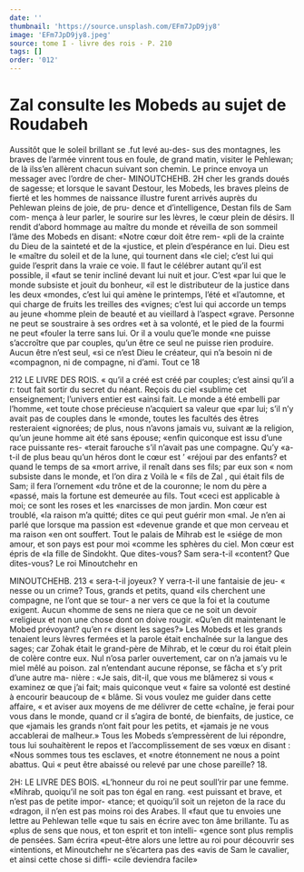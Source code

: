 ```yaml
---
date: ''
thumbnail: 'https://source.unsplash.com/EFm7JpD9jy8'
image: 'EFm7JpD9jy8.jpeg'
source: tome I - livre des rois - P. 210
tags: []
order: '012'
---
```


# Zal consulte les Mobeds au sujet de Roudabeh

Aussitôt que le soleil brillant se .fut levé au-des- sus des montagnes, les braves de l’armée vinrent
tous en foule, de grand matin, visiter le Pehlewan; de là ilss’en allèrent chacun suivant son chemin.
Le prince envoya un messager avec l’ordre de cher-
MINOUTCHEHB. 2H cher les grands doués de sagesse; et lorsque le
savant Destour, les Mobeds, les braves pleins de fierté et les hommes de naissance illustre furent arrivés auprès du Pehlewan pleins de joie, de pru- dence et d’intelligence, Destan fils de Sam com- mença à leur parler, le sourire sur les lèvres, le cœur plein de désirs. Il rendit d’abord hommage au
maître du monde et réveilla de son sommeil l’âme
des Mobeds en disant: «Notre cœur doit être rem-
«pli de la crainte du Dieu de la sainteté et de la
«justice, et plein d’espérance en lui. Dieu est le
«maître du soleil et de la lune, qui tournent dans
«le ciel; c’est lui qui guide l’esprit dans la vraie
ce voie. Il faut le célébrer autant qu’il est possible, il
«faut se tenir incliné devant lui nuit et jour. C’est
«par lui que le monde subsiste et jouit du bonheur,
«il est le distributeur de la justice dans les deux «mondes, c’est lui qui amène le printemps, l’été et
«l’automne, et qui charge de fruits les treilles des «vignes; c’est lui qui accorde un temps au jeune «homme plein de beauté et au vieillard à l’aspect «grave. Personne ne peut se soustraire à ses ordres «et à sa volonté, et le pied de la fourmi ne peut «fouler la terre sans lui. Or il a voulu que’le monde «ne puisse s’accroître que par couples, qu’un être
ce seul ne puisse rien produire. Aucun être n’est seul, «si ce n’est Dieu le créateur, qui n’a besoin ni de «compagnon, ni de compagne, ni d’ami. Tout ce
18

212 LE LIVRE DES ROIS. « qu’il a créé est créé par couples; c’est ainsi qu’il a
r: tout fait sortir du secret du néant. Reçois du ciel «sublime cet enseignement; l’univers entier est «ainsi fait. Le monde a été embelli par l’homme,
«et toute chose précieuse n’acquiert sa valeur que «par lui; s’il n’y avait pas de couples dans le «monde, toutes les facultés des êtres resteraient «ignorées; de plus, nous n’avons jamais vu, suivant
æ la religion, qu’un jeune homme ait été sans épouse; «enfin quiconque est issu d’une race puissante res- «terait farouche s’il n’avait pas une compagne. Qu’y
«a-t-il de plus beau qu’un héros dont le cœur est ’ «réjoui par des enfants? et quand le temps de sa «mort arrive, il renaît dans ses fils; par eux son « nom subsiste dans le monde, et l’on dira z Voilà le
« fils de Zal , qui était fils de Sam; il fera l’ornement
«du trône et de la couronne; le nom du père a «passé, mais la fortune est demeurée au fils. Tout «ceci est applicable à moi; ce sont les roses et les «narcisses de mon jardin. Mon cœur est troublé, «la raison m’a quitté; dites ce qui peut guérir mon
«mal. Je n’en ai parlé que lorsque ma passion est «devenue grande et que mon cerveau et ma raison «en ont souffert. Tout le palais de Mihrab est le «siége de mon amour, et son pays est pour moi «comme les sphères du ciel. Mon cœur est épris de
«la fille de Sindokht. Que dites-vous? Sam sera-t-il «content? Que dites-vous? Le roi Minoutchehr en

MINOUTCHEHB. 213 « sera-t-il joyeux? Y verra-t-il une fantaisie de jeu-
« nesse ou un crime? Tous, grands et petits, quand
«ils cherchent une compagne, ne l’ont que se tour-
a ner vers ce que la foi et la coutume exigent. Aucun
«homme de sens ne niera que ce ne soit un devoir
«religieux et non une chose dont on doive rougir. «Qu’en dit maintenant le Mobed prévoyant? qu’en
r« disent les sages?» Les Mobeds et les grands tenaient leurs lèvres fermées et la parole était enchaînée sur
la langue des sages; car Zohak était le grand-père
de Mihrab, et le cœur du roi était plein de colère
contre eux. Nul n’osa parler ouvertement, car on n’a jamais vu le miel mêlé au poison. zal n’entendant
aucune réponse, se fâcha et s’y prit d’une autre ma-
nière : «Je sais, dit-il, que vous me blâmerez si vous
« examinez œ que j’ai fait; mais quiconque veut
« faire sa volonté est destiné à encourir beaucoup de
« blâme. Si vous voulez me guider dans cette affaire, « et aviser aux moyens de me délivrer de cette «chaîne, je ferai pour vous dans le monde, quand cr il s’agira de bonté, de bienfaits, de justice, ce que «jamais les grands n’ont fait pour les petits, et «jamais je ne vous accablerai de malheur.» Tous les Mobeds s’empressèrent de lui répondre, tous lui souhaitèrent le repos et l’accomplissement de ses vœux en disant : «Nous sommes tous tes esclaves, et «notre étonnement ne nous a point abattus. Qui
« peut être abaissé ou relevé par une chose pareille? 18.

2H: LE LIVRE DES BOIS. «L’honneur du roi ne peut soull’rir par une femme.
«Mihrab, quoiqu’il ne soit pas ton égal en rang.
«est puissant et brave, et n’est pas de petite impor- «tance; et quoiqu’il soit un rejeton de la race du «dragon, il n’en est pas moins roi des Arabes. Il «faut que tu envoies une lettre au Pehlewan telle «que tu sais en écrire avec ton âme brillante. Tu as «plus de sens que nous, et ton esprit et ton intelli- «gence sont plus remplis de pensées. Sam écrira «peut-être alors une lettre au roi pour découvrir ses «intentions, et Minoutchehr ne s’écartera pas des
«avis de Sam le cavalier, et ainsi cette chose si diffi-
«cile deviendra facile»

